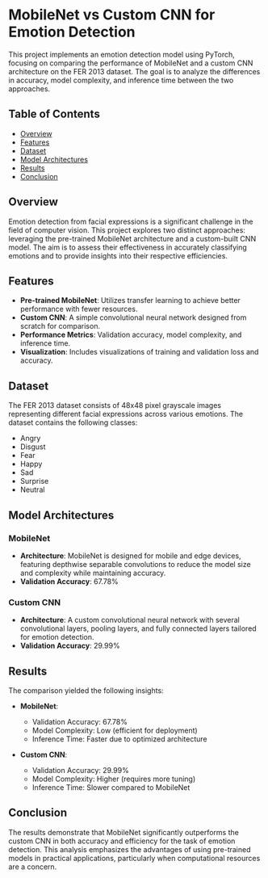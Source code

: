# MobileNet vs Custom CNN for Emotion Detection

This project implements an emotion detection model using PyTorch, focusing on comparing the performance of MobileNet and a custom CNN architecture on the FER 2013 dataset. The goal is to analyze the differences in accuracy, model complexity, and inference time between the two approaches.

## Table of Contents
- [Overview](#overview)
- [Features](#features)
- [Dataset](#dataset)
- [Model Architectures](#model-architectures)
- [Results](#results)
- [Conclusion](#conclusion)

## Overview

Emotion detection from facial expressions is a significant challenge in the field of computer vision. This project explores two distinct approaches: leveraging the pre-trained MobileNet architecture and a custom-built CNN model. The aim is to assess their effectiveness in accurately classifying emotions and to provide insights into their respective efficiencies.

## Features

- **Pre-trained MobileNet**: Utilizes transfer learning to achieve better performance with fewer resources.
- **Custom CNN**: A simple convolutional neural network designed from scratch for comparison.
- **Performance Metrics**: Validation accuracy, model complexity, and inference time.
- **Visualization**: Includes visualizations of training and validation loss and accuracy.

## Dataset

The FER 2013 dataset consists of 48x48 pixel grayscale images representing different facial expressions across various emotions. The dataset contains the following classes:
- Angry
- Disgust
- Fear
- Happy
- Sad
- Surprise
- Neutral

## Model Architectures

### MobileNet

- **Architecture**: MobileNet is designed for mobile and edge devices, featuring depthwise separable convolutions to reduce the model size and complexity while maintaining accuracy.
- **Validation Accuracy**: 67.78%

### Custom CNN

- **Architecture**: A custom convolutional neural network with several convolutional layers, pooling layers, and fully connected layers tailored for emotion detection.
- **Validation Accuracy**: 29.99%

## Results

The comparison yielded the following insights:

- **MobileNet**:
  - Validation Accuracy: 67.78%
  - Model Complexity: Low (efficient for deployment)
  - Inference Time: Faster due to optimized architecture

- **Custom CNN**:
  - Validation Accuracy: 29.99%
  - Model Complexity: Higher (requires more tuning)
  - Inference Time: Slower compared to MobileNet

## Conclusion

The results demonstrate that MobileNet significantly outperforms the custom CNN in both accuracy and efficiency for the task of emotion detection. This analysis emphasizes the advantages of using pre-trained models in practical applications, particularly when computational resources are a concern.
